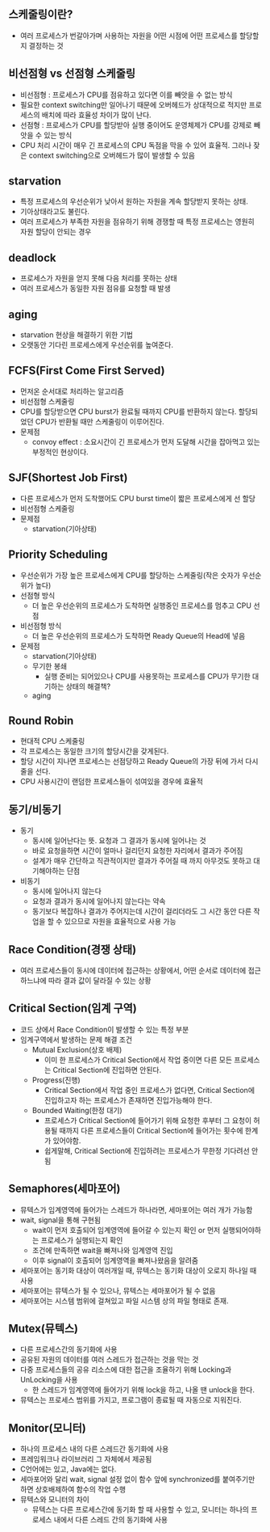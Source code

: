 ## 스케줄링이란?

- 여러 프로세스가 번갈아가며 사용하는 자원을 어떤 시점에 어떤 프로세스를 할당할지 결정하는 것

## 비선점형 vs 선점형 스케줄링

- 비선점형 : 프로세스가 CPU를 점유하고 있다면 이를 빼앗을 수 없는 방식
- 필요한 context switching만 일어나기 때문에 오버헤드가 상대적으로 적지만 프로세스의 배치에 따라 효율성 차이가 많이 난다.
- 선점형 : 프로세스가 CPU를 할당받아 실행 중이어도 운영체제가 CPU를 강제로 빼앗을 수 있는 방식
- CPU 처리 시간이 매우 긴 프로세스의 CPU 독점을 막을 수 있어 효율적. 그러나 잦은 context switching으로 오버헤드가 많이 발생할 수 있음

## starvation

- 특정 프로세스의 우선순위가 낮아서 원하는 자원을 계속 할당받지 못하는 상태.
- 기아상태라고도 불린다.
- 여러 프로세스가 부족한 자원을 점유하기 위해 경쟁할 때 특정 프로세스는 영원히 자원 할당이 안되는 경우

## deadlock

- 프로세스가 자원을 얻지 못해 다음 처리를 못하는 상태
- 여러 프로세스가 동일한 자원 점유를 요청할 때 발생

## aging

- starvation 현상을 해결하기 위한 기법
- 오랫동안 기다린 프로세스에게 우선순위를 높여준다.

## FCFS(First Come First Served)

- 먼저온 순서대로 처리하는 알고리즘
- 비선점형 스케줄링
- CPU를 할당받으면 CPU burst가 완료될 때까지 CPU를 반환하지 않는다. 할당되었던 CPU가 반환될 때만 스케줄링이 이루어진다.
- 문제점
  - convoy effect : 소요시간이 긴 프로세스가 먼저 도달해 시간을 잡아먹고 있는 부정적인 현상이다.

## SJF(Shortest Job First)

- 다른 프로세스가 먼저 도착했어도 CPU burst time이 짧은 프로세스에게 선 할당
- 비선점형 스케줄링
- 문제점
  - starvation(기아상태)

## Priority Scheduling

- 우선순위가 가장 높은 프로세스에게 CPU를 할당하는 스케줄링(작은 숫자가 우선순위가 높다)
- 선점형 방식
  - 더 높은 우선순위의 프로세스가 도착하면 실행중인 프로세스를 멈추고 CPU 선점
- 비선점형 방식
  - 더 높은 우선순위의 프로세스가 도착하면 Ready Queue의 Head에 넣음
- 문제점
  - starvation(기아상태)
  - 무기한 봉쇄
    - 실행 준비는 되어있으나 CPU를 사용못하는 프로세스를 CPU가 무기한 대기하는 상태의 해결책?
  - aging

## Round Robin

- 현대적 CPU 스케줄링
- 각 프로세스는 동일한 크기의 할당시간을 갖게된다.
- 할당 시간이 지나면 프로세스는 선점당하고 Ready Queue의 가장 뒤에 가서 다시 줄을 선다.
- CPU 사용시간이 랜덤한 프로세스들이 섞여있을 경우에 효율적

## 동기/비동기

- 동기
  - 동시에 일어난다는 뜻. 요청과 그 결과가 동시에 일어나는 것
  - 바로 요청을하면 시간이 얼마나 걸리던지 요청한 자리에서 결과가 주어짐
  - 설계가 매우 간단하고 직관적이지만 결과가 주어질 때 까지 아무것도 못하고 대기해야하는 단점
- 비동기
  - 동시에 일어나지 않는다
  - 요청과 결과가 동시에 일어나지 않는다는 약속
  - 동기보다 복잡하나 결과가 주어지는데 시간이 걸리더라도 그 시간 동안 다른 작업을 할 수 있으므로 자원을 효율적으로 사용 가능

## Race Condition(경쟁 상태)

- 여러 프로세스들이 동시에 데이터에 접근하는 상황에서, 어떤 순서로 데이터에 접근하느냐에 따라 결과 값이 달라질 수 있는 상황

## Critical Section(임계 구역)

- 코드 상에서 Race Condition이 발생할 수 있는 특정 부분
- 임계구역에서 발생하는 문제 해결 조건
  - Mutual Exclusion(상호 배제)
    - 이미 한 프로세스가 Critical Section에서 작업 중이면 다른 모든 프로세스는 Critical Section에 진입하면 안된다.
  - Progress(진행)
    - Critical Section에서 작업 중인 프로세스가 없다면, Critical Section에 진입하고자 하는 프로세스가 존재하면 진입가능해야 한다.
  - Bounded Waiting(한정 대기)
    - 프로세스가 Critical Section에 들어가기 위해 요청한 후부터 그 요청이 허용될 때까지 다른 프로세스들이 Critical Section에 들어가는 횟수에 한계가 있어야함.
    - 쉽게말해, Critical Section에 진입하려는 프로세스가 무한정 기다려선 안됨

## Semaphores(세마포어)

- 뮤텍스가 임계영역에 들어가는 스레드가 하나라면, 세마포어는 여러 개가 가능함
- wait, signal을 통해 구현됨
  - wait이 먼저 호출되어 임계영역에 들어갈 수 있는지 확인 or 먼저 실행되어야하는 프로세스가 실행되는지 확인
  - 조건에 만족하면 wait을 빠져나와 임계영역 진입
  - 이후 signal이 호출되어 임계영역을 빠져나왔음을 알려줌
- 세마포어는 동기화 대상이 여러개일 때, 뮤텍스는 동기화 대상이 오로지 하나일 때 사용
- 세마포어는 뮤텍스가 될 수 있으나, 뮤텍스는 세마포어가 될 수 없음
- 세마포어는 시스템 범위에 걸쳐있고 파일 시스템 상의 파일 형태로 존재.

## Mutex(뮤텍스)

- 다른 프로세스간의 동기화에 사용
- 공유된 자원의 데이터를 여러 스레드가 접근하는 것을 막는 것
- 다중 프로세스들의 공유 리소스에 대한 접근을 조율하기 위해 Locking과 UnLocking을 사용
  - 한 스레드가 임계영역에 들어가기 위해 lock을 하고, 나올 땐 unlock을 한다.
- 뮤텍스는 프로세스 범위를 가지고, 프로그램이 종료될 때 자동으로 지워진다.

## Monitor(모니터)

- 하나의 프로세스 내의 다른 스레드간 동기화에 사용
- 프레임워크나 라이브러리 그 자체에서 제공됨
- C언어에는 있고, Java에는 없다.
- 세마포어와 달리 wait, signal 설정 없이 함수 앞에 synchronized를 붙여주기만 하면 상호배제하여 함수의 작업 수행
- 뮤텍스와 모니터의 차이
  - 뮤텍스는 다른 프로세스간에 동기화 할 때 사용할 수 있고, 모니터는 하나의 프로세스 내에서 다른 스레드 간의 동기화에 사용
